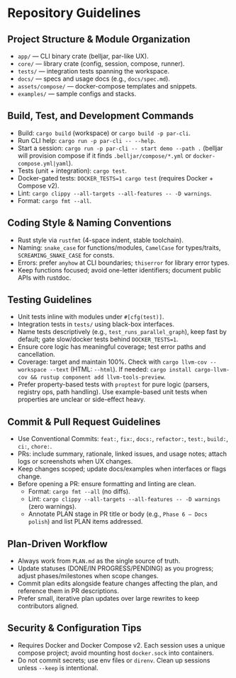 # Repository Guidelines

## Project Structure & Module Organization
- `app/` — CLI binary crate (belljar, par-like UX).
- `core/` — library crate (config, session, compose, runner).
- `tests/` — integration tests spanning the workspace.
- `docs/` — specs and usage docs (e.g., `docs/spec.md`).
- `assets/compose/` — docker-compose templates and snippets.
- `examples/` — sample configs and stacks.

## Build, Test, and Development Commands
- Build: `cargo build` (workspace) or `cargo build -p par-cli`.
- Run CLI help: `cargo run -p par-cli -- --help`.
- Start a session: `cargo run -p par-cli -- start demo --path .` (belljar will provision compose if it finds `.belljar/compose/*.yml` or `docker-compose.yml|yaml`).
- Tests (unit + integration): `cargo test`.
- Docker-gated tests: `DOCKER_TESTS=1 cargo test` (requires Docker + Compose v2).
- Lint: `cargo clippy --all-targets --all-features -- -D warnings`.
- Format: `cargo fmt --all`.

## Coding Style & Naming Conventions
- Rust style via `rustfmt` (4-space indent, stable toolchain).
- Naming: `snake_case` for functions/modules, `CamelCase` for types/traits, `SCREAMING_SNAKE_CASE` for consts.
- Errors: prefer `anyhow` at CLI boundaries; `thiserror` for library error types.
- Keep functions focused; avoid one-letter identifiers; document public APIs with rustdoc.

## Testing Guidelines
- Unit tests inline with modules under `#[cfg(test)]`.
- Integration tests in `tests/` using black-box interfaces.
- Name tests descriptively (e.g., `test_runs_parallel_graph`), keep fast by default; gate slow/docker tests behind `DOCKER_TESTS=1`.
- Ensure core logic has meaningful coverage; test error paths and cancellation.
- Coverage: target and maintain 100%. Check with `cargo llvm-cov --workspace --text` (HTML: `--html`). If needed: `cargo install cargo-llvm-cov && rustup component add llvm-tools-preview`.
- Prefer property-based tests with `proptest` for pure logic (parsers, registry ops, path handling). Use example-based unit tests when properties are unclear or side-effect heavy.

## Commit & Pull Request Guidelines
- Use Conventional Commits: `feat:`, `fix:`, `docs:`, `refactor:`, `test:`, `build:`, `ci:`, `chore:`.
- PRs: include summary, rationale, linked issues, and usage notes; attach logs or screenshots when UX changes.
- Keep changes scoped; update docs/examples when interfaces or flags change.
- Before opening a PR: ensure formatting and linting are clean.
  - Format: `cargo fmt --all` (no diffs).
  - Lint: `cargo clippy --all-targets --all-features -- -D warnings` (zero warnings).
  - Annotate PLAN stage in PR title or body (e.g., `Phase 6 — Docs polish`) and list PLAN items addressed.

## Plan-Driven Workflow
- Always work from `PLAN.md` as the single source of truth.
- Update statuses (DONE/IN PROGRESS/PENDING) as you progress; adjust phases/milestones when scope changes.
- Commit plan edits alongside feature changes affecting the plan, and reference them in PR descriptions.
- Prefer small, iterative plan updates over large rewrites to keep contributors aligned.

## Security & Configuration Tips
- Requires Docker and Docker Compose v2. Each session uses a unique compose project; avoid mounting host `docker.sock` into containers.
- Do not commit secrets; use env files or `direnv`. Clean up sessions unless `--keep` is intentional.
